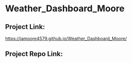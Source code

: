 # Weather_Dashboard_Moore

## Project Link:
https://jamoore4579.github.io/Weather_Dashboard_Moore/

## Project Repo Link:
